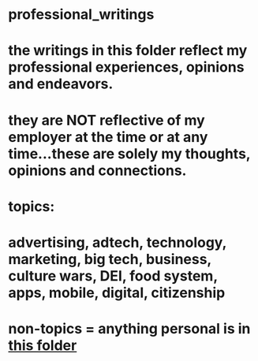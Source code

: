 # professional_writings

# the writings in this folder reflect my professional experiences, opinions and endeavors.  
# they are NOT reflective of my employer at the time or at any time...these are solely my thoughts, opinions and connections.

# topics:
  # advertising, adtech, technology, marketing, big tech, business, culture wars, DEI, food system, apps, mobile, digital, citizenship
  # non-topics = anything personal is in [this folder](https://github.com/snantaze/personal_writings)
  
